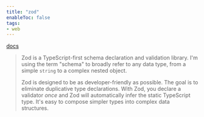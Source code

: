 ```yaml
---
title: "zod"
enableToc: false
tags:
- web
---
```


[docs](https://zod.dev/)

> Zod is a TypeScript-first schema declaration and validation library. I'm using the term 
> "schema" to broadly refer to any data type, from a simple `string` to a complex nested object.
> 
> Zod is designed to be as developer-friendly as possible. The goal is to eliminate duplicative 
> type declarations. With Zod, you declare a validator _once_ and Zod will automatically infer the 
> static TypeScript type. It's easy to compose simpler types into complex data structures.